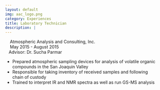 ```yaml
---
layout: default
img: aac_logo.png
category: Experiences
title: Laboratory Technician
description: |
---
```

&nbsp;&nbsp;  <i class="fa fa-briefcase alt-font"></i>&nbsp;Atmospheric Analysis and Consulting, Inc.
<br>
&nbsp;&nbsp;  <i class="fa fa-calendar"></i>&nbsp;May 2015 - August 2015
<br>
&nbsp;&nbsp;  Advisor: Dr. Sucha Parmar

* Prepared atmospheric sampling devices for analysis of volatile organic compounds in the San Joaquin Valley
* Responsible for taking inventory of received samples and following chain of custody
* Trained to interpret IR and NMR spectra as well as run GS-MS analysis
